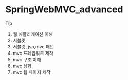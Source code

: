 # SpringWebMVC_advanced
> [!TIP]
>
> 1. 웹 애플리케이션 이해
> 2. 서블릿
> 3. 서블릿, jsp,mvc 패턴
> 4. mvc 프레임워크 제작
> 5. mvc 구조 이해
> 6. mvc 심화
> 7. mvc 웹 페이지 제작 

